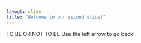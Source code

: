 ```yaml
---
layout: slide
title: "Welcome to our second slide!"
---
```

TO BE OR NOT TO BE
Use the left arrow to go back!
